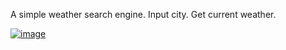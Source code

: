 A simple weather search engine. 
Input city. Get current weather.

[![image](https://github.com/user-attachments/assets/c2475c61-0735-4ee0-8d1e-00cf0ab95b05)](http://nas3ts.github.io/weather-query/)

